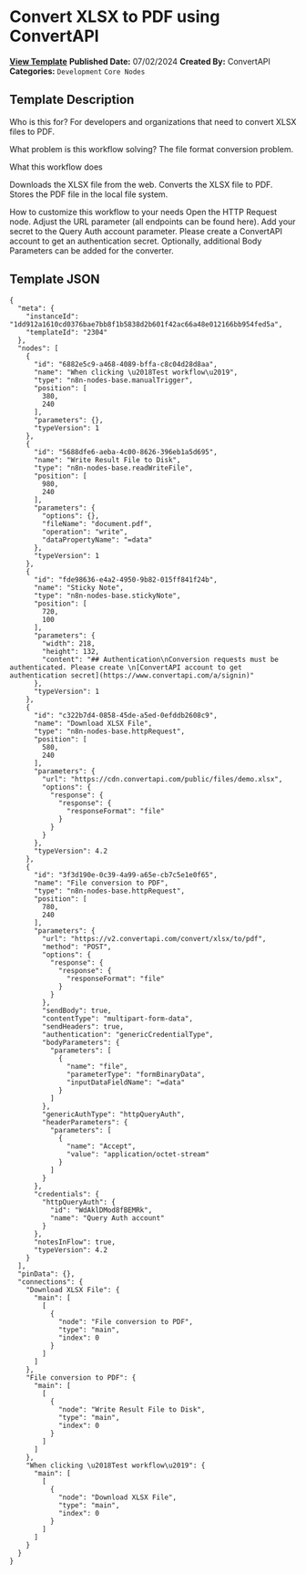 # Convert XLSX to PDF using ConvertAPI

**[View Template](https://n8n.io/workflows/2304-/)**  **Published Date:** 07/02/2024  **Created By:** ConvertAPI  **Categories:** `Development` `Core Nodes`  

## Template Description

Who is this for?
For developers and organizations that need to convert XLSX files to PDF.

What problem is this workflow solving?
The file format conversion problem.

What this workflow does

Downloads the XLSX file from the web.
Converts the XLSX file to PDF.
Stores the PDF file in the local file system.

How to customize this workflow to your needs
Open the HTTP Request node.
Adjust the URL parameter (all endpoints can be found here).
Add your secret to the Query Auth account parameter. Please create a ConvertAPI account to get an authentication secret.
Optionally, additional Body Parameters can be added for the converter.


## Template JSON

```
{
  "meta": {
    "instanceId": "1dd912a1610cd0376bae7bb8f1b5838d2b601f42ac66a48e012166bb954fed5a",
    "templateId": "2304"
  },
  "nodes": [
    {
      "id": "6882e5c9-a468-4089-bffa-c8c04d28d8aa",
      "name": "When clicking \u2018Test workflow\u2019",
      "type": "n8n-nodes-base.manualTrigger",
      "position": [
        380,
        240
      ],
      "parameters": {},
      "typeVersion": 1
    },
    {
      "id": "5688dfe6-aeba-4c00-8626-396eb1a5d695",
      "name": "Write Result File to Disk",
      "type": "n8n-nodes-base.readWriteFile",
      "position": [
        980,
        240
      ],
      "parameters": {
        "options": {},
        "fileName": "document.pdf",
        "operation": "write",
        "dataPropertyName": "=data"
      },
      "typeVersion": 1
    },
    {
      "id": "fde98636-e4a2-4950-9b82-015ff841f24b",
      "name": "Sticky Note",
      "type": "n8n-nodes-base.stickyNote",
      "position": [
        720,
        100
      ],
      "parameters": {
        "width": 218,
        "height": 132,
        "content": "## Authentication\nConversion requests must be authenticated. Please create \n[ConvertAPI account to get authentication secret](https://www.convertapi.com/a/signin)"
      },
      "typeVersion": 1
    },
    {
      "id": "c322b7d4-0858-45de-a5ed-0efddb2608c9",
      "name": "Download XLSX File",
      "type": "n8n-nodes-base.httpRequest",
      "position": [
        580,
        240
      ],
      "parameters": {
        "url": "https://cdn.convertapi.com/public/files/demo.xlsx",
        "options": {
          "response": {
            "response": {
              "responseFormat": "file"
            }
          }
        }
      },
      "typeVersion": 4.2
    },
    {
      "id": "3f3d190e-0c39-4a99-a65e-cb7c5e1e0f65",
      "name": "File conversion to PDF",
      "type": "n8n-nodes-base.httpRequest",
      "position": [
        780,
        240
      ],
      "parameters": {
        "url": "https://v2.convertapi.com/convert/xlsx/to/pdf",
        "method": "POST",
        "options": {
          "response": {
            "response": {
              "responseFormat": "file"
            }
          }
        },
        "sendBody": true,
        "contentType": "multipart-form-data",
        "sendHeaders": true,
        "authentication": "genericCredentialType",
        "bodyParameters": {
          "parameters": [
            {
              "name": "file",
              "parameterType": "formBinaryData",
              "inputDataFieldName": "=data"
            }
          ]
        },
        "genericAuthType": "httpQueryAuth",
        "headerParameters": {
          "parameters": [
            {
              "name": "Accept",
              "value": "application/octet-stream"
            }
          ]
        }
      },
      "credentials": {
        "httpQueryAuth": {
          "id": "WdAklDMod8fBEMRk",
          "name": "Query Auth account"
        }
      },
      "notesInFlow": true,
      "typeVersion": 4.2
    }
  ],
  "pinData": {},
  "connections": {
    "Download XLSX File": {
      "main": [
        [
          {
            "node": "File conversion to PDF",
            "type": "main",
            "index": 0
          }
        ]
      ]
    },
    "File conversion to PDF": {
      "main": [
        [
          {
            "node": "Write Result File to Disk",
            "type": "main",
            "index": 0
          }
        ]
      ]
    },
    "When clicking \u2018Test workflow\u2019": {
      "main": [
        [
          {
            "node": "Download XLSX File",
            "type": "main",
            "index": 0
          }
        ]
      ]
    }
  }
}
```
